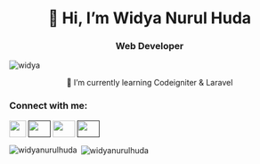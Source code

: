 
<h1 align="center">👋 Hi, I’m Widya Nurul Huda</h1>
<h3 align="center">Web Developer</h3>
<p align="left"> <img src="https://komarev.com/ghpvc/?username=widya&label=Profile%20views&color=0e75b6&style=flat" alt="widya" /> </p>
<p align="center">🌱 I’m currently learning Codeigniter & Laravel</p>

<h3 align="left">Connect with me:</h3>
<p align="left">
<a href="https://www.linkedin.com/in/widya-nurul-huda-65ab2b206/" target="blank"><img align="center" src="https://user-images.githubusercontent.com/86347335/139518389-9720320c-ffe5-44a7-b90a-a980c9f15d6d.png"widya" height="30" width="30" /></a>
<a href="" target="blank"><img align="center" src="https://raw.githubusercontent.com/rahuldkjain/github-profile-readme-generator/master/src/images/icons/Social/facebook.svg" alt=" " height="30" width="40" /></a>
<a href="https://instagram.com/widyanurulhuda" target="blank"><img align="center" src="https://raw.githubusercontent.com/rahuldkjain/github-profile-readme-generator/master/src/images/icons/Social/instagram.svg" widya" height="30" width="40" /></a>
 <a href=" " target="blank"><img align="center" src="https://raw.githubusercontent.com/rahuldkjain/github-profile-readme-generator/master/src/images/icons/Social/whatsapp.svg" widya" height="30" width="40" /></a>
</p>
<p><img align="left" src="https://github-readme-stats.vercel.app/api/top-langs?username=widyanurulhudaa&show_icons=true&locale=en&layout=compact" alt="widyanurulhuda" /></p>
<p>&nbsp;<img align="center" src="https://github-readme-stats.vercel.app/api?username=widyanurulhudaa&show_icons=true&locale=en" alt="widyanurulhuda" /></p>
